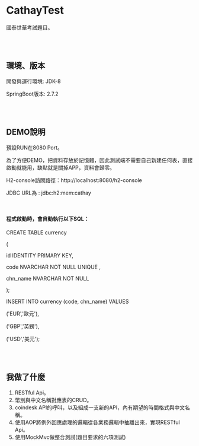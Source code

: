 # CathayTest

國泰世華考試題目。

<br><br>
## 環境、版本

開發與運行環境: JDK-8

SpringBoot版本: 2.7.2

<br><br>
## DEMO說明

預設RUN在8080 Port。

為了方便DEMO，把資料存放於記憶體，因此測試端不需要自己新建任何表，直接啟動就能用，缺點就是關掉APP，資料會歸零。

H2-console訪問路徑：http://localhost:8080/h2-console

JDBC URL為 : jdbc:h2:mem:cathay

<br>

#### 程式啟動時，會自動執行以下SQL：

CREATE TABLE currency

(

  id IDENTITY PRIMARY KEY,
	
  code NVARCHAR NOT NULL UNIQUE ,
	
  chn_name NVARCHAR NOT NULL

);

INSERT INTO currency (code, chn_name) VALUES

  ('EUR','歐元'),
	
  ('GBP','英鎊'),
	
  ('USD','美元');


<br><br>
## 我做了什麼

1. RESTful Api。
2. 幣別與中文名稱對應表的CRUD。
3. coindesk API的呼叫，以及組成一支新的API，內有期望的時間格式與中文名稱。
4. 使用AOP將例外回應處理的邏輯從各業務邏輯中抽離出來，實現RESTful Api。
5. 使用MockMvc做整合測試(題目要求的六項測試)

